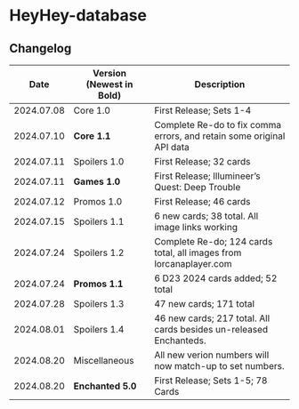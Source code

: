 # HeyHey-database

## Changelog

| Date       | Version (Newest in Bold) | Description                                                           |
|------------|--------------------------|-----------------------------------------------------------------------|
| 2024.07.08 | Core 1.0                 | First Release; Sets 1-4                                               |
| 2024.07.10 | **Core 1.1**             | Complete Re-do to fix comma errors, and retain some original API data |
| 2024.07.11 | Spoilers 1.0             | First Release; 32 cards                                               |
| 2024.07.11 | **Games 1.0**            | First Release; Illumineer’s Quest: Deep Trouble                       |
| 2024.07.12 | Promos 1.0               | First Release; 46 cards                                               |
| 2024.07.15 | Spoilers 1.1             | 6 new cards; 38 total. All image links working                        |
| 2024.07.24 | Spoilers 1.2             | Complete Re-do; 124 cards total, all images from lorcanaplayer.com    |
| 2024.07.24 | **Promos 1.1**           | 6 D23 2024 cards added; 52 total                                      |
| 2024.07.28 | Spoilers 1.3             | 47 new cards; 171 total                                               |
| 2024.08.01 | Spoilers 1.4             | 46 new cards; 217 total. All cards besides un-released Enchanteds.    |
| 2024.08.20 | Miscellaneous            | All new verion numbers will now match-up to set numbers.              |
| 2024.08.20 | **Enchanted 5.0**        | First Release; Sets 1-5; 78 Cards                                     |
